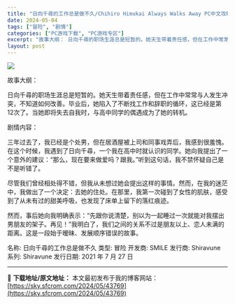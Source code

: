```yaml
---
title: "日向千尋的工作总是做不久/Chihiro Himukai Always Walks Away PC中文攻略 2.79G"
date: 2024-05-04
tags: ["冒险", "剧情"]
categories: ["PC游戏下载", "PC游戏专区"]
excerpt: "故事大纲： 日向千尋的职场生涯总是短暂的。她天生带着责任感，但在工作中常常与人发生冲突，不知道如何改善。毕业后，她陷入了不断找工作和辞职的循环，这已经是第12次了。当她即将失去自我时，与高中同学的偶遇成为了她的转机。 剧情内容： 三年过去了，我已经是个处男，但在居酒屋被上司和同事戏弄后，我感到很羞愧&hellip;"
layout: post
---
```


<img class="aligncenter" src="https://sky.sfcrom.com/wp-content/uploads/2024/05/20240504113916-80e09.jpeg" />

故事大纲：

日向千尋的职场生涯总是短暂的。她天生带着责任感，但在工作中常常与人发生冲突，不知道如何改善。毕业后，她陷入了不断找工作和辞职的循环，这已经是第12次了。当她即将失去自我时，与高中同学的偶遇成为了她的转机。

剧情内容：

三年过去了，我已经是个处男，但在居酒屋被上司和同事戏弄后，我感到很羞愧。在这个时候，我遇到了日向千尋，一个我在高中时就认识的同学。她向我提出了一个意外的建议：“那么，现在要来做爱吗？跟我。”听到这句话，我不禁怀疑自己是不是听错了。

尽管我们曾经相处得不错，但我从未想过她会提出这样的事情。然而，在我的迷茫中，我做出了一个决定：去她的住处。在那里，我第一次碰到了女性的肌肤，感受到了从未有过的甜美呼吸，也发现了床单上留下的落红痕迹。

然而，事后她向我明确表示：“先跟你说清楚，别以为一起睡过一次就能对我摆出男朋友的架子。再见！”我明白了，我们之间的关系不过是朋友以上、恋人未满的距离。这是一段始于暧昧、发展顺序错误的故事。

名称: 日向千尋的工作总是做不久
类型: 冒险
开发商: SMILE
发行商: Shiravune
系列: Shiravune
发行日期: 2021 年 7 月 27 日

---
📖 **下载地址/原文地址：** 本文最初发布于我的博客网站：[https://sky.sfcrom.com/2024/05/43769](https://sky.sfcrom.com/2024/05/43769)
